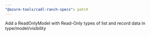 ```yaml
---
"@azure-tools/cadl-ranch-specs": patch
---
```


Add a ReadOnlyModel with Read-Only types of list and record data in type/model/visibility
